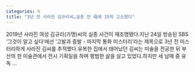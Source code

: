 ```yaml
---
categories: h
title: "3년 전 사라진 김규리씨…실종 전 母에 15억 고소했다"
---
```

 2019년 사라진 여성 김규리(가명)씨의 실종 사건이 재조명됐다.지난 24일 방송된 SBS ‘그것이 알고 싶다’에선  ‘고발과 증발 - 마지막 통화 미스터리’라는 제목으로 3년 전 미스터리하게 사라진 김씨를 추적했다.유복한 집에서 태어났던 김씨는 미술을 전공한 뒤 부산의 한 미술관에서 전시 기획일을 하며 평범한 삶을 살고 있었다.하지만 세 남매 중 유독 ...